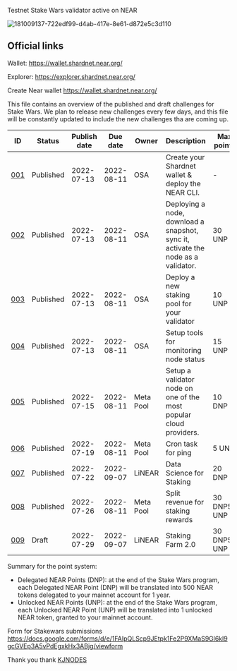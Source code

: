 Testnet Stake Wars validator active on NEAR                                                                                  
                                                             
![181009137-722edf99-d4ab-417e-8e61-d872e5c3d110](https://user-images.githubusercontent.com/81378817/181384217-1deb51fb-2a4f-4561-a52d-5ccdd3daeb64.png)


## Official links
Wallet: https://wallet.shardnet.near.org/

Explorer: https://explorer.shardnet.near.org/

Create Near wallet
https://wallet.shardnet.near.org/

This file contains an overview of the published and draft challenges for Stake Wars. We plan to release new challenges every few days, and this file will be constantly updated to include the new challenges tha are coming up.

<html>
<body>
<!--StartFragment-->

ID | Status | Publish date | Due date | Owner | Description | Max points | Type | Target network
-- | -- | -- | -- | -- | -- | -- | -- | --
[001](https://github.com/fatalbar/testnet-manual/blob/main/NEAR/challange/001.md) | Published | 2022-07-13 | 2022-08-11 | OSA | Create your Shardnet wallet & deploy the NEAR CLI. | - | Core | Shardnet
[002](https://github.com/fatalbar/testnet-manual/blob/main/NEAR/challange/002.md) | Published | 2022-07-13 | 2022-08-11 | OSA | Deploying a node, download a snapshot, sync it, activate the node as a validator. | 30 UNP | Core | Shardnet
[003](https://github.com/fatalbar/testnet-manual/blob/main/NEAR/challange/003.md) | Published | 2022-07-13 | 2022-08-11 | OSA | Deploy a new staking pool for your validator | 10 UNP | Core | Shardnet
[004](https://github.com/fatalbar/testnet-manual/blob/main/NEAR/challange/004.md) | Published | 2022-07-13 | 2022-08-11 | OSA | Setup tools for monitoring node status | 15 UNP | Core | Shardnet
[005](https://github.com/fatalbar/testnet-manual/blob/main/NEAR/challange/005.md) | Published | 2022-07-15 | 2022-08-11 | Meta Pool | Setup a validator node on one of the most popular cloud providers. | 10 DNP | Optional | Shardnet
[006](https://github.com/fatalbar/testnet-manual/blob/main/NEAR/challange/006.md) | Published | 2022-07-19 | 2022-08-11 | Meta Pool | Cron task for ping | 5 UNP | Core | Shardnet
[007](https://github.com/fatalbar/testnet-manual/blob/main/NEAR/challange/007.md) | Published | 2022-07-22 | 2022-09-07 | LiNEAR | Data Science for Staking | 20 DNP | Optional | Shardnet
[008](https://github.com/fatalbar/testnet-manual/blob/main/NEAR/challange/008.md) | Published | 2022-07-26 | 2022-08-11 | Meta Pool | Split revenue for staking rewards | 30 DNP50 UNP | Optional | Shardnet
[009](https://github.com/fatalbar/testnet-manual/blob/main/NEAR/challange/009.md) | Draft | 2022-07-29 | 2022-09-07 | LiNEAR | Staking Farm 2.0 | 30 DNP50 UNP | Optional | Shardnet


Summary for the point system:

* Delegated NEAR Points (DNP): at the end of the Stake Wars program, each Delegated NEAR Point (DNP) will be translated into 500 NEAR tokens delegated to your mainnet account for 1 year.
* Unlocked NEAR Points (UNP): at the end of the Stake Wars program, each Unlocked NEAR Point (UNP) will be translated into 1 unlocked NEAR token, granted to your mainnet account.

Form for Stakewars submissions https://docs.google.com/forms/d/e/1FAIpQLScp9JEtpk1Fe2P9XMaS9Gl6kl9gcGVEp3A5vPdEgxkHx3ABjg/viewform


Thank you thank [KJNODES](https://github.com/kj89)
